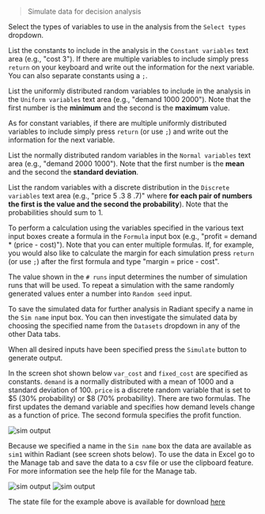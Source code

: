 > Simulate data for decision analysis

Select the types of variables to use in the analysis from the `Select types` dropdown.

List the constants to include in the analysis in the `Constant variables` text area (e.g., "cost 3"). If there are multiple variables to include simply press `return` on your keyboard and write out the information for the next variable. You can also separate constants using a `;`.

List the uniformly distributed random variables to include in the analysis in the `Uniform variables` text area (e.g., "demand 1000 2000"). Note that the first number is the **minimum** and the second is the **maximum** value.

As for constant variables, if there are multiple uniformly distributed variables to include simply press `return` (or use `;`) and write out the information for the next variable.

List the normally distributed random variables in the `Normal variables` text area (e.g., "demand 2000 1000"). Note that the first number is the **mean** and the second the **standard deviation**.

List the random variables with a discrete distribution in the `Discrete variables` text area (e.g., "price 5 .3 8 .7)" where **for each pair of numbers the first is the value and the second the probability**). Note that the probabilities should sum to 1.

To perform a calculation using the variables specified in the various text input boxes create a formula in the `Formula` input box (e.g., "profit = demand * (price - cost)"). Note that you can enter multiple formulas. If, for example, you would also like to calculate the margin for each simulation press `return` (or use `;`) after the first formula and type "margin = price - cost".

The value shown in the `# runs` input determines the number of simulation runs that will be used. To repeat a simulation with the same randomly generated values enter a number into `Random seed` input.

To save the simulated data for further analysis in Radiant specify a name in the `Sim name` input box. You can then investigate the simulated data by choosing the specified name from the `Datasets` dropdown in any of the other Data tabs.

When all desired inputs have been specified press the `Simulate` button to generate output.

In the screen shot shown below `var_cost` and `fixed_cost` are specified as constants. `demand` is a normally distributed with a mean of 1000 and a standard deviation of 100. `price` is a discrete random variable that is set to $5 (30% probability) or $8 (70% probability). There are two formulas. The first updates the demand variable and specifies how demand levels change as a function of price. The second formula specifies the profit function.

![sim output](figures_quant/simulater.png)

Because we specified a name in the `Sim name` box the data are available as `sim1` within Radiant (see screen shots below). To use the data in Excel go to the Manage tab and save the data to a csv file or use the clipboard feature. For more information see the help file for the Manage tab.

![sim output](figures_quant/simulater_view.png)
![sim output](figures_quant/simulater_viz.png)

The state file for the example above is available for download <a href="https://github.com/vnijs/radiant/blob/master/inst/examples/sim_state.rda?raw=true">here</a>
